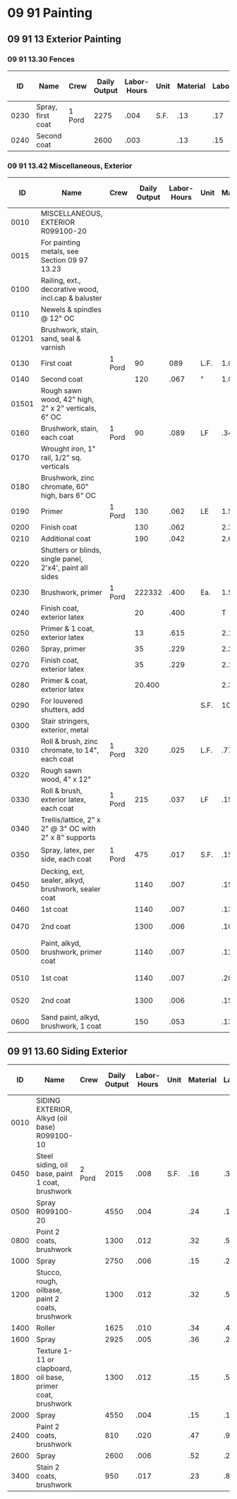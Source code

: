 # 09 91 Painting

## 09 91 13 Exterior Painting

### 09 91 13.30 Fences

| ID   | Name                | Crew   | Daily Output | Labor-Hours | Unit | Material | Labor | Equipment | Total | Total Incl O&P |
|------|---------------------|--------|--------------|-------------|------|----------|-------|-----------|-------|----------------|
| 0230 | Spray, first coat   | 1 Pord | 2275         | .004        | S.F. | .13      | .17   |           | .30   | .40            |
| 0240 | Second coat         |        | 2600         | .003        |      | .13      | .15   |           | .28   | .37            |

### 09 91 13.42 Miscellaneous, Exterior

| ID    | Name                                                                 | Crew   | Daily Output | Labor-Hours | Unit | Material | Labor | Equipment | Total | Total Incl O&P |
|-------|----------------------------------------------------------------------|--------|--------------|-------------|------|----------|-------|-----------|-------|----------------|
| 0010  | MISCELLANEOUS, EXTERIOR R099100-20                                   |        |              |             |      |          |       |           |       |                |
| 0015  | For painting metals, see Section 09 97 13.23                         |        |              |             |      |          |       |           |       |                |
| 0100  | Railing, ext., decorative wood, incl.cap & baluster                  |        |              |             |      |          |       |           |       |                |
| 0110  | Newels & spindles @ 12" OC                                           |        |              |             |      |          |       |           |       |                |
| 01201 | Brushwork, stain, sand, seal & varnish                               |        |              |             |      |          |       |           |       |                |
| 0130  | First coat                                                           | 1 Pord | 90           | 089         | L.F. | 1.08     | 4.25  |           | 5.33  | 7.50           |
| 0140  | Second coat                                                          |        | 120          | .067        | "    | 1.08     | 3.19  |           | 4.27  | 5.90           |
| 01501 | Rough sawn wood, 42" high, 2" x 2" verticals, 6" OC                  |        |              |             |      |          |       |           |       |                |
| 0160  | Brushwork, stain, each coat                                          | 1 Pord | 90           | .089        | LF   | .34      | 4.25  |           | 4.59  | 6.70           |
| 0170  | Wrought iron, 1" rail, 1/2" sq. verticals                            |        |              |             |      |          |       |           |       |                |
| 0180  | Brushwork, zinc chromate, 60" high, bars 6" OC                       |        |              |             |      |          |       |           |       |                |
| 0190  | Primer                                                               | 1 Pord | 130          | .062        | LE   | 1.53     | 2.94  |           | 4.47  | 6.05           |
| 0200  | Finish coat                                                          |        | 130          | .062        |      | 2.30     | 2.94  |           | 5.24  | 6.90           |
| 0210  | Additional coat                                                      |        | 190          | .042        |      | 2.68     | 2.01  |           | 4.69  | 5.95           |
| 0220  | Shutters or blinds, single panel, 2'x4', paint all sides             |        |              |             |      |          |       |           |       |                |
| 0230  | Brushwork, primer                                                    | 1 Pord | 222332       | .400        | Ea.  | 1.54     | 19.10 |           | 20.64 | 30             |
| 0240  | Finish coat, exterior latex                                          |        | 20           | .400        |      | T        | 19.10 |           | 20.10 | 29.50          |
| 0250  | Primer & 1 coat, exterior latex                                      |        | 13           | .615        |      | 2.18     | 29.50 |           | 31.68 | 46             |
| 0260  | Spray, primer                                                        |        | 35           | .229        |      | 2.24     | 10.95 |           | 13.19 | 18.65          |
| 0270  | Finish coat, exterior latex                                          |        | 35           | .229        |      | 2.12     | 10.95 |           | 13.07 | 18.55          |
| 0280  | Primer & coat, exterior latex                                        |        | 20.400       |             |      | 2.37     | 19.10 |           | 21.47 | 31             |
| 0290  | For louvered shutters, add                                           |        |              |             | S.F. | 10 %     |       |           |       |                |
| 0300  | Stair stringers, exterior, metal                                     |        |              |             |      |          |       |           |       |                |
| 0310  | Roll & brush, zinc chromate, to 14", each coat                       | 1 Pord | 320          | .025        | L.F. | .77      | 1.20  |           | 1.97  | 2.61           |
| 0320  | Rough sawn wood, 4" x 12"                                            |        |              |             |      |          |       |           |       |                |
| 0330  | Roll & brush, exterior latex, each coat                              | 1 Pord | 215          | .037        | LF   | .15      | 1.78  |           | 1.93  | 2.80           |
| 0340  | Trellis/lattice, 2" x 2" @ 3" OC with 2" x 8" supports               |        |              |             |      |          |       |           |       |                |
| 0350  | Spray, latex, per side, each coat                                    | 1 Pord | 475          | .017        | S.F. | .15      | ཆ.81  |           | .96   | 1.35           |
| 0450  | Decking, ext, sealer, alkyd, brushwork, sealer coat                  |        | 1140         | .007        |      | .15      | .34   |           | .49   | .67            |
| 0460  | 1st coat                                                             |        | 1140         | .007        |      | .13      | .34   |           | .47   | .64            |
| 0470  | 2nd coat                                                             |        | 1300         | .006        |      | .10      | པ.29  |           | .39   | .55            |
| 0500  | Paint, alkyd, brushwork, primer coat                                 |        | 1140         | .007        |      | .12 :    | མཱ34  |           | .46   | .63            |
| 0510  | 1st coat                                                             |        | 1140         | .007        |      | .20      | མཱ.34 |           | .54   | .72            |
| 0520  | 2nd coat                                                             |        | 1300         | .006        |      | .15      | པི.29 |           | .44   | .60            |
| 0600  | Sand paint, alkyd, brushwork, 1 coat                                 |        | 150          | .053        |      | .13      | 2.55  |           | 2.68  | 3.93           |

## 09 91 13.60 Siding Exterior

| ID    | Name                                                        | Crew   | Daily Output | Labor-Hours | Unit | Material | Labor | Equipment | Total | Total Incl O&P |
|-------|-------------------------------------------------------------|--------|--------------|-------------|------|----------|-------|-----------|-------|----------------|
| 0010  | SIDING EXTERIOR, Alkyd (oil base) R099100-10                |        |              |             |      |          |       |           |       |                |
| 0450  | Steel siding, oil base, paint 1 coat, brushwork             | 2 Pord | 2015         | .008        | S.F. | .16      | .38   |           | .54   | .74            |
| 0500  | Spray R099100-20                                            |        | 4550         | .004        |      | .24      | .17   |           | .41   | .52            |
| 0800  | Point 2 coats, brushwork                                    |        | 1300         | .012        |      | .32      | .59   |           | .91   | 1.22           |
| 1000  | Spray                                                       |        | 2750         | .006        |      | .15      | .28   |           | .43   | .58            |
| 1200  | Stucco, rough, oilbase, paint 2 coats, brushwork            |        | 1300         | .012        |      | .32      | .59   |           | .911  | 1.22           |
| 1400  | Roller                                                      |        | 1625         | .010        |      | .34      | .47   |           | .81   | 1.07           |
| 1600  | Spray                                                       |        | 2925         | .005        |      | .36      | .26   |           | .62   | .78            |
| 1800  | Texture 1-11 or clapboard, oil base, primer coat, brushwork |        | 1300         | .012        |      | .15      | .59   |           | .74   | 1.04           |
| 2000  | Spray                                                       |        | 4550         | .004        |      | .15      | .17   |           | .32   | .42            |
| 2400  | Paint 2 coats, brushwork                                    |        | 810          | .020        |      | .47      | .94   |           | 1.41  | 1.91           |
| 2600  | Spray                                                       |        | 2600         | .006        |      | .52      | .29   |           | .81   | 1.01           |
| 3400  | Stain 2 coats, brushwork                                    |        | 950          | .017        |      | .23      | .81   |           | 1.04  | 1.44           |